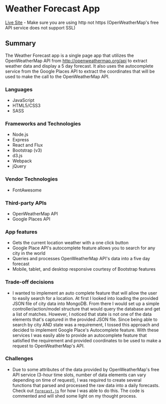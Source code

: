 # Weather Forecast App

[Live Site][live] - Make sure you are using http not https (OpenWeatherMap's free API service does not support SSL)

[live]: http://ephraimpei-weather-forecast.herokuapp.com

## Summary

The Weather Forecast app is a single page app that utilizes the OpenWeatherMap API from http://openweathermap.org/api to extract weather data and display a 5 day forecast.  It also uses the autocomplete service from the Google Places API to extract the coordinates that will be used to make the call to the OpenWeatherMap API.

### Languages

* JavaScript
* HTML5/CSS3
* SASS

### Frameworks and Technologies

* Node.js
* Express
* React and Flux
* Bootstrap (v3)
* d3.js
* Webpack
* jQuery

### Vendor Technologies

* FontAwesome

### Third-party APIs

* OpenWeatherMap API
* Google Places API

### App features

* Gets the current location weather with a one click button
* Google Place API's autocomplete feature allows you to search for any city in the world
* Queries and processes OpenWeatherMap API's data into a five day forecast
* Mobile, tablet, and desktop responsive courtesy of Bootstrap features

### Trade-off decisions

* I wanted to implement an auto complete feature that will allow the user to easily search for a location.  At first I looked into loading the provided JSON file of city data into MongoDB.  From there I would set up a simple controller/action/model structure that would query the database and get a list of matches.  However, I noticed that state is not one of the data elements that's captured in the provided JSON file.  Since being able to search by city AND state was a requirement, I tossed this approach and decided to implement Google Place's Autocomplete feature.  With these services I was easily able to provide an autocomplete feature that satisfied the requirement and provided coordinates to be used to make a request to OpenWeatherMap's API.

### Challenges

* Due to some attributes of the data provided by OpenWeatherMap's free API service (3-hour time slots, number of data elements can vary depending on time of request), I was required to create several functions that parsed and processed the raw data into a daily forecasts. Check out [`forecast.js`](./src/utilities/forecast.js) for how I was able to do this.  The code is commented and will shed some light on my thought process.
